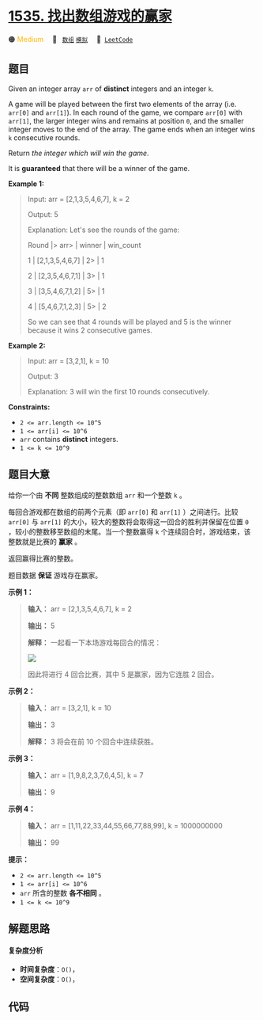 # [1535. 找出数组游戏的赢家](https://leetcode.com/problems/find-the-winner-of-an-array-game)

🟠 <font color=#ffb800>Medium</font>&emsp; 🔖&ensp; [`数组`](/outline/tag/array.md) [`模拟`](/outline/tag/simulation.md)&emsp; 🔗&ensp;[`LeetCode`](https://leetcode.com/problems/find-the-winner-of-an-array-game)

## 题目

Given an integer array `arr` of **distinct** integers and an integer `k`.

A game will be played between the first two elements of the array (i.e.
`arr[0]` and `arr[1]`). In each round of the game, we compare `arr[0]` with
`arr[1]`, the larger integer wins and remains at position `0`, and the smaller
integer moves to the end of the array. The game ends when an integer wins `k`
consecutive rounds.

Return _the integer which will win the game_.

It is **guaranteed** that there will be a winner of the game.



**Example 1:**

> Input: arr = [2,1,3,5,4,6,7], k = 2
> 
> Output: 5
> 
> Explanation: Let's see the rounds of the game:
> 
> Round |> 
>    arr> 
>    | winner | win_count
> 
>   1   | [2,1,3,5,4,6,7] | 2> 
>   | 1
> 
>   2   | [2,3,5,4,6,7,1] | 3> 
>   | 1
> 
>   3   | [3,5,4,6,7,1,2] | 5> 
>   | 1
> 
>   4   | [5,4,6,7,1,2,3] | 5> 
>   | 2
> 
> So we can see that 4 rounds will be played and 5 is the winner because it wins 2 consecutive games.

**Example 2:**

> Input: arr = [3,2,1], k = 10
> 
> Output: 3
> 
> Explanation: 3 will win the first 10 rounds consecutively.

**Constraints:**

  * `2 <= arr.length <= 10^5`
  * `1 <= arr[i] <= 10^6`
  * `arr` contains **distinct** integers.
  * `1 <= k <= 10^9`


## 题目大意

给你一个由 **不同** 整数组成的整数数组 `arr` 和一个整数 `k` 。

每回合游戏都在数组的前两个元素（即 `arr[0]` 和 `arr[1]` ）之间进行。比较 `arr[0]` 与 `arr[1]`
的大小，较大的整数将会取得这一回合的胜利并保留在位置 `0` ，较小的整数移至数组的末尾。当一个整数赢得 `k` 个连续回合时，游戏结束，该整数就是比赛的
**赢家** 。

返回赢得比赛的整数。

题目数据 **保证** 游戏存在赢家。



**示例 1：**

> 
> 
> 
> 
> 
> **输入：** arr = [2,1,3,5,4,6,7], k = 2
> 
> **输出：** 5
> 
> **解释：** 一起看一下本场游戏每回合的情况：
> 
> ![](https://assets.leetcode-cn.com/aliyun-lc-upload/uploads/2020/07/30/q-example.png)
> 
> 因此将进行 4 回合比赛，其中 5 是赢家，因为它连胜 2 回合。
> 
> 

**示例 2：**

> 
> 
> 
> 
> 
> **输入：** arr = [3,2,1], k = 10
> 
> **输出：** 3
> 
> **解释：** 3 将会在前 10 个回合中连续获胜。
> 
> 

**示例 3：**

> 
> 
> 
> 
> 
> **输入：** arr = [1,9,8,2,3,7,6,4,5], k = 7
> 
> **输出：** 9
> 
> 

**示例 4：**

> 
> 
> 
> 
> 
> **输入：** arr = [1,11,22,33,44,55,66,77,88,99], k = 1000000000
> 
> **输出：** 99
> 
> 



**提示：**

  * `2 <= arr.length <= 10^5`
  * `1 <= arr[i] <= 10^6`
  * `arr` 所含的整数 **各不相同** 。
  * `1 <= k <= 10^9`


## 解题思路

#### 复杂度分析

- **时间复杂度**：`O()`，
- **空间复杂度**：`O()`，

## 代码

```javascript

```